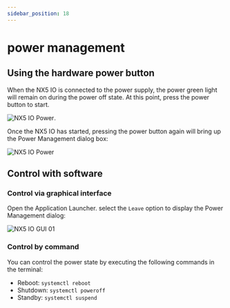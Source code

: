 ```yaml
---
sidebar_position: 18
---
```


# power management

## Using the hardware power button

When the NX5 IO is connected to the power supply, the power green light will remain on during the power off state. At this point, press the power button to start.

![NX5 IO Power](/img/nx5/nx5-io/nx5-io-power.webp).

Once the NX5 IO has started, pressing the power button again will bring up the Power Management dialog box:

![NX5 IO Power](/img/rock5a/rock5a-power-status.webp)

## Control with software

### Control via graphical interface

Open the Application Launcher. select the `Leave` option to display the Power Management dialog:

![NX5 IO GUI 01](/img/rock5a/rock5a-GUI-leave.webp)

### Control by command

You can control the power state by executing the following commands in the terminal:

- Reboot: `systemctl reboot`
- Shutdown: `systemctl poweroff`
- Standby: `systemctl suspend`
